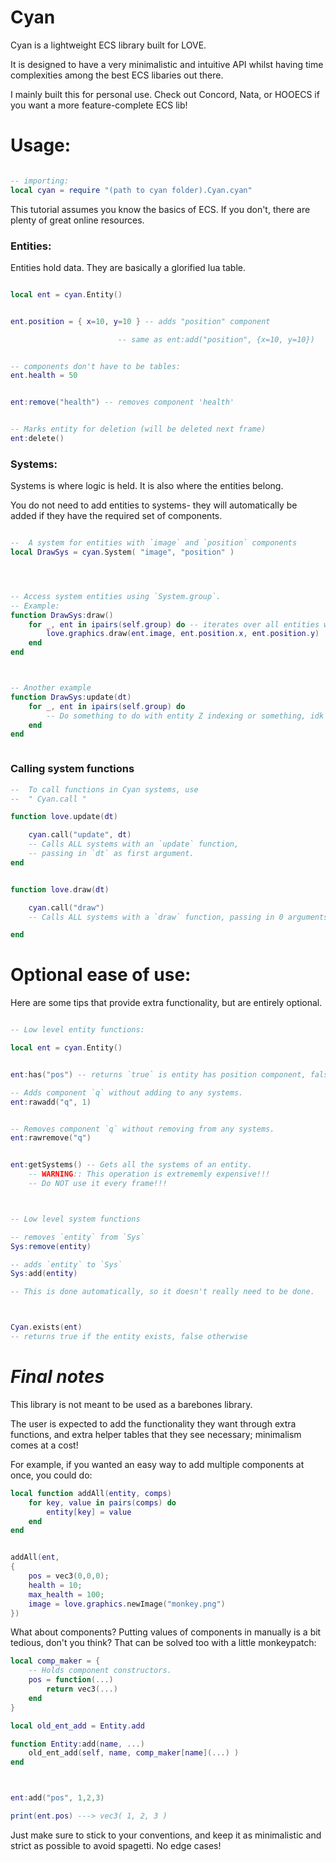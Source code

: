 


# Cyan

Cyan is a lightweight ECS library built for LOVE.

It is designed to have a very minimalistic and intuitive API whilst having time complexities among the best ECS libaries out there.

I mainly built this for personal use. Check out Concord, Nata, or HOOECS if you want a more feature-complete ECS lib!


# Usage:

```lua

-- importing:
local cyan = require "(path to cyan folder).Cyan.cyan"

```

This tutorial assumes you know the basics of ECS.
If you don't, there are plenty of great online resources.

### Entities:

Entities hold data.
They are basically a glorified lua table.

```lua

local ent = cyan.Entity()


ent.position = { x=10, y=10 } -- adds "position" component

                        -- same as ent:add("position", {x=10, y=10})


-- components don't have to be tables:
ent.health = 50


ent:remove("health") -- removes component 'health'


-- Marks entity for deletion (will be deleted next frame)
ent:delete()

```
 
 
      
### Systems:
Systems is where logic is held.
It is also where the entities belong.

You do not need to add entities to systems- they will automatically be added
if they have the required set of components.
```lua

--  A system for entities with `image` and `position` components
local DrawSys = cyan.System( "image", "position" )




-- Access system entities using `System.group`.
-- Example:
function DrawSys:draw()
    for _, ent in ipairs(self.group) do -- iterates over all entities with .position and .image
        love.graphics.draw(ent.image, ent.position.x, ent.position.y)
    end
end



-- Another example
function DrawSys:update(dt)
    for _, ent in ipairs(self.group) do
        -- Do something to do with entity Z indexing or something, idk
    end
end



```
 
   
   
###  Calling system functions
```lua
--  To call functions in Cyan systems, use
--  " Cyan.call "

function love.update(dt)

    cyan.call("update", dt)
    -- Calls ALL systems with an `update` function, 
    -- passing in `dt` as first argument.
end


function love.draw(dt)

    cyan.call("draw")
    -- Calls ALL systems with a `draw` function, passing in 0 arguments.

end


```

# Optional ease of use:
Here are some tips that provide extra functionality, but are
entirely optional.
   
 
    
      
```lua

-- Low level entity functions:

local ent = cyan.Entity()


ent:has("pos") -- returns `true` is entity has position component, false otherwise.

-- Adds component `q` without adding to any systems.
ent:rawadd("q", 1)


-- Removes component `q` without removing from any systems.
ent:rawremove("q")


ent:getSystems() -- Gets all the systems of an entity.
    -- WARNING:: This operation is extrememly expensive!!!
    -- Do NOT use it every frame!!!



-- Low level system functions

-- removes `entity` from `Sys`
Sys:remove(entity)

-- adds `entity` to `Sys`
Sys:add(entity)

-- This is done automatically, so it doesn't really need to be done.



Cyan.exists(ent)
-- returns true if the entity exists, false otherwise

```

# *Final notes*

This library is not meant to be used as a barebones library. 

The user is expected to add the functionality they want through extra functions, and extra helper tables that they see necessary; minimalism comes at a cost!

For example, if you wanted an easy way to add multiple components at once,
you could do:
```lua
local function addAll(entity, comps)
    for key, value in pairs(comps) do
        entity[key] = value
    end
end


addAll(ent,
{
    pos = vec3(0,0,0);
    health = 10;
    max_health = 100;
    image = love.graphics.newImage("monkey.png")
})
```

What about components? Putting values of components in manually is a bit tedious, don't you think? That can be solved too with a little monkeypatch:

```lua
local comp_maker = {
    -- Holds component constructors.
    pos = function(...)
        return vec3(...)
    end
}

local old_ent_add = Entity.add

function Entity:add(name, ...)
    old_ent_add(self, name, comp_maker[name](...) )
end



ent:add("pos", 1,2,3)

print(ent.pos) ---> vec3( 1, 2, 3 )

```

Just make sure to stick to your conventions, and keep it
as minimalistic and strict as possible to avoid spagetti.
No edge cases!


